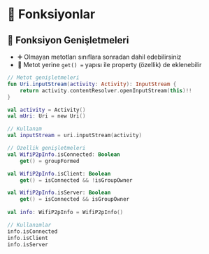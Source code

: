 # 💠 Fonksiyonlar

## 🔌 Fonksiyon Genişletmeleri

* ➕ Olmayan metotları sınıflara sonradan dahil edebilirsiniz
* 🐥 Metot yerine `get() =` yapısı ile property \(özellik\) de eklenebilir

```kotlin
// Metot genişletmeleri
fun Uri.inputStream(activity: Activity): InputStream {
    return activity.contentResolver.openInputStream(this)!!
}

val activity = Activity()
val mUri: Uri = new Uri()

// Kullanım
val inputStream = uri.inputStream(activity)
```

```kotlin
// Özellik genişletmeleri
val WifiP2pInfo.isConnected: Boolean
    get() = groupFormed

val WifiP2pInfo.isClient: Boolean
    get() = isConnected && !isGroupOwner

val WifiP2pInfo.isServer: Boolean
    get() = isConnected && isGroupOwner
    
val info: WifiP2pInfo = WifiP2pInfo()

// Kullanımlar
info.isConnected
info.isClient
info.isServer
```



